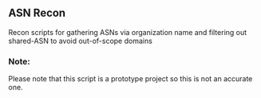 ## ASN Recon
Recon scripts for gathering ASNs via organization name and filtering out shared-ASN to avoid out-of-scope domains

### Note:
Please note that this script is a prototype project so this is not an accurate one.
